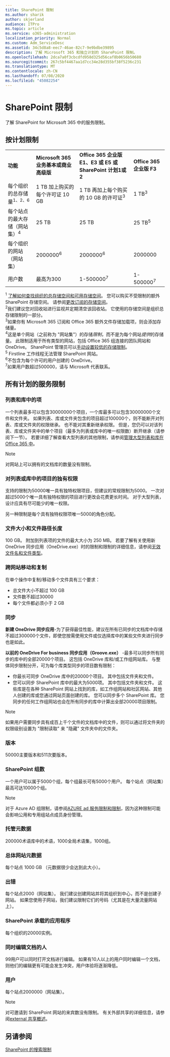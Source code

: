 ```yaml
---
title: SharePoint 限制
ms.author: sharik
author: skjerland
audience: ITPro
ms.topic: article
ms.service: o365-administration
localization_priority: Normal
ms.custom: Adm_ServiceDesc
ms.assetid: 34c5d8a8-eec7-46ae-82c7-9e9bdbe39895
description: 了解 Microsoft 365 和独立计划的 SharePoint 限制。
ms.openlocfilehash: 2dca7a0f3cbcdfd958d325d56caf8b0656b50680
ms.sourcegitcommit: 267c5bf4467aa1d7cc34e28d355bf38f5236c231
ms.translationtype: MT
ms.contentlocale: zh-CN
ms.lasthandoff: 07/08/2020
ms.locfileid: "45082254"
---
```

# <a name="sharepoint-limits"></a>SharePoint 限制

了解 SharePoint for Microsoft 365 中的服务限制。
  
## <a name="limits-by-plan"></a>按计划限制 

|||||
|:-----|:-----|:-----|:-----|
|**功能** <br/> |**Microsoft 365 业务基本或商业高级版** <br/> |**Office 365 企业版 E1、E3 或 E5 或 SharePoint 计划1或2** <br/> | **Office 365 企业版 F3** <br/> |
|每个组织的总存储量<sup>1、2、6</sup> <br/> |1 TB 加上购买的每个许可证 10 GB  <br/> |1 TB 再加上每个购买的 10 GB 的许可证<sup>3</sup> <br/> |1 TB<sup>3</sup> <br/> |
|每个站点的最大存储（网站集）<sup>4</sup><br/> |25 TB <br/> |25 TB <br/> |25 TB<sup>5</sup> <br/> |
|每个组织的网站（网站集）  <br/> |2000000<sup>6</sup> <br/> |2000000<sup>6</sup> <br/> |2000000<br/> |
|用户数  <br/> |最高为300  <br/> |1-500000<sup>7</sup> <br/> |1-500000<sup>7</sup> <br/> |
   
<sup>1</sup> [了解如何查找组织的总存储空间和可用存储空间](/sharepoint/manage-site-collection-storage-limits)。 您可以购买不受限制的额外 SharePoint 存储空间。 请参阅[更改订阅的存储空间](/office365/admin/subscriptions-and-billing/add-storage-space)。 
<br/><sup>2</sup>我们建议您对回收站进行监视并定期清空该回收站。 它使用的存储空间是组织总存储限制的一部分。 
<br/> <sup>3</sup>如果你有 Microsoft 365 订阅和 Office 365 额外文件存储加载项，则会添加存储量。 
<br/> <sup>4</sup>这是单个网站（之前称为 "网站集"）的存储*限制*，而不是为每个网站*提供*的存储量。 此限制适用于所有类型的网站，包括 Office 365 组连接的团队网站和 OneDrive。 SharePoint 管理员可以[手动设置较低的存储限制](/sharepoint/manage-site-collection-storage-limits#manage-individual-site-storage-limits)。 
<br/> <sup>5</sup> Firstline 工作线程无法管理 SharePoint 网站。 
<br/> <sup>6</sup>不包含为每个许可的用户创建的 OneDrive。 
<br/> <sup>7</sup>如果用户数超过500000，请与 Microsoft 代表联系。 
  
## <a name="service-limits-for-all-plans"></a>所有计划的服务限制

### <a name="items-in-lists-and-libraries"></a>列表和库中的项

一个列表最多可以包含30000000个项目，一个库最多可以包含30000000个文件和文件夹。 如果列表、库或文件夹包含的项目超过100000个，则不能断开对列表、库或文件夹的权限继承。 也不能对其重新继承权限。 但是，您仍可以对该列表、库或文件夹中的单个项目（最多为列表或库中的唯一权限数）断开继承（请参阅下一节）。 若要详细了解查看大型列表的其他限制，请参阅[管理大型列表和库在 Office 365 中](https://support.office.com/article/b4038448-ec0e-49b7-b853-679d3d8fb784)。 

> [!NOTE]
> 对网站上可以拥有的文档库的数量没有限制。

### <a name="unique-permissions-for-items-in-a-list-or-library"></a>对列表或库中的项目的独有权限

支持的限制为50000唯一具有独特权限项目，但建议的常规限制为5000。 一次对超过5000个唯一具有独特权限的项目进行更改会花费更长时间。 对于大型列表，设计应具有尽可能少的唯一权限。

另一种限制是每个具有独特权限项唯一5000的角色分配。 

### <a name="file-size-and-file-path-length"></a>文件大小和文件路径长度

100 GB。 附加到列表项的文件的最大大小为 250 MB。 若要了解有关使用新 OneDrive 同步应用（OneDrive.exe）时的限制和限制的详细信息，请参阅[无效文件名和文件类型](https://support.office.com/article/64883a5d-228e-48f5-b3d2-eb39e07630fa)。

### <a name="moving-and-copying-across-sites"></a>跨网站移动和复制

在单个操作中复制/移动多个文件具有三个要求： 

- 总文件大小不超过 100 GB 
- 文件数不超过30000
- 每个文件都必须小于 2 GB

### <a name="sync"></a>同步

**新建 OneDrive 同步应用**-为了获得最佳性能，建议在所有已同步的文档库中存储不超过300000个文件，即使您按需使用文件或仅选择库中的某些文件夹进行同步也是如此。

**以前的 OneDrive For business 同步应用（Groove.exe）** -最多可以同步所有同步的库中的全部20000个项目。 这包括 OneDrive 库和/或工作组网站库。 与整体同步限制分开，可为每个库类型同步的项目数有限制：

   - 你最长可同步 OneDrive 库中的20000个项目。 其中包括文件夹和文件。 
   - 您可以同步 SharePoint 库中的最大为5000项。 其中包括文件夹和文件。 这些库是在各种 SharePoint 网站上找到的库，如工作组网站和社区网站、其他人创建的库或您通过网站页面创建的库。 您可以同步多个 SharePoint 库。 您同步的任何工作组网站也会在所有同步的库中计算出全部20000项目限制。

> [!NOTE]
> 如果用户需要同步具有成百上千个文件的文档库中的文件，则可以通过将文件夹的权限级别设置为 "限制读取" 来 "隐藏" 文件夹中的文件夹。 

### <a name="versions"></a>版本

50000主要版本和511次要版本。

### <a name="sharepoint-groups"></a>SharePoint 组数

一个用户可以属于5000个组，每个组最长可有5000个用户。 每个站点（网站集）最高可达10000个组。

> [!NOTE]
> 对于 Azure AD 组限制，请参阅[AZURE ad 服务限制和限制](/azure/active-directory/users-groups-roles/directory-service-limits-restrictions)，因为这种限制可能会影响公用和专用组站点成员身份管理。 

### <a name="managed-metadata"></a>托管元数据

200000术语库中的术语，1000全局术语集，1000组。

### <a name="overall-site-metadata"></a>总体网站元数据

每个站点 1000 GB （元数据很少会达到此大小）。

### <a name="subsites"></a>出错 

每个站点2000（网站集）。 我们建议创建网站并将其组织到中心，而不是创建子网站。 如果您使用子网站，我们建议限制它们的号码（尤其是在大量流量网站上）。

### <a name="sharepoint-hosted-applications"></a>SharePoint 承载的应用程序

每个组织的20000实例。

### <a name="people-editing-a-document-at-the-same-time"></a>同时编辑文档的人

99用户可以同时打开文档进行编辑。 如果有10人以上的用户同时编辑一个文档，则他们的编辑更有可能会发生冲突，用户体验将逐渐降低。

### <a name="users"></a>用户

每个站点2000000（网站集）。
   
> [!NOTE]
> 对可邀请到 SharePoint 网站的来宾数没有限制。 有关外部共享的详细信息，请参阅[external 共享概述](/sharepoint/external-sharing-overview)。

## <a name="see-also"></a>另请参阅

[SharePoint 的搜索限制](/sharepoint/search-limits)
